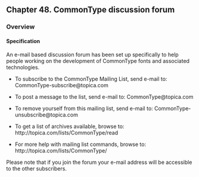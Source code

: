 <div xmlns="http://www.w3.org/1999/xhtml" class="chapter"><div class="titlepage"><div><div><h2 class="title"><a name="chapter.discussion_forum"></a>Chapter 48. CommonType discussion forum</h2></div></div></div><div role="fragment" class="section"><div class="titlepage"><div><div><h3 class="title"><a name="idm28882"></a>Overview</h3></div></div></div><div role="specification" class="section"><div class="titlepage"><div><div><h4 class="title"><a name="section.49.1.1"></a>Specification</h4></div></div></div><p>An e-mail based discussion forum has been set up
	  specifically to help people working on the development of
	  CommonType fonts and associated technologies.</p><div class="itemizedlist"><ul class="itemizedlist" style="list-style-type: disc; "><li class="listitem"><p>To subscribe to the CommonType Mailing List, send
	      e-mail to: CommonType-subscribe@topica.com</p></li><li class="listitem"><p>To post a message to the list, send e-mail to:
	    CommonType@topica.com</p></li><li class="listitem"><p>To remove yourself from this mailing list, send
	    e-mail to: CommonType-unsubscribe@topica.com</p></li><li class="listitem"><p>To get a list of archives available, browse to:
	    http://topica.com/lists/CommonType/read</p></li><li class="listitem"><p>For more help with mailing list commands, browse to:
	    http://topica.com/lists/CommonType/</p></li></ul></div><p>Please note that if you join the forum your e-mail
	  address will be accessible to the other subscribers.</p></div></div></div>